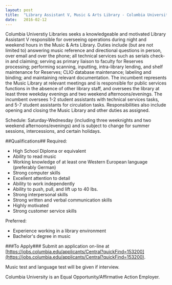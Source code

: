 ```yaml
---
layout: post
title:  "Library Assistant V, Music & Arts Library - Columbia University"
date:   2016-02-12
---
```


Columbia Universtiy Libraries seeks a knowledgeable and motivated Library Assistant V responsible for overseeing operations during night and weekend hours in the Music & Arts Library. Duties include (but are not limited to) answering music reference and directional questions in person, over email and over the phone; all technical services such as serials check-in and claiming; serving as primary liaison to faculty for Reserves processing; performing scanning, inputting, intra-library lending, and shelf maintenance for Reserves; CLIO database maintenance; labeling and binding; and maintaining relevant documentation. The incumbent represents the Music Library at relevant meetings and is responsible for public services functions in the absence of other library staff, and oversees the library at least three weekday evenings and two weekend afternoons/evenings. The incumbent oversees 1-2 student assistants with technical services tasks, and 5-7 student assistants for circulation tasks. Responsibilities also include opening and closing the Music Library and other duties as assigned. 

Schedule: Saturday-Wednesday (including three weeknights and two weekend afternoons/evenings) and is subject to change for summer sessions, intercessions, and certain holidays.

##Qualifications##
Required:
* High School Diploma or equivalent  
* Ability to read music 
* Working knowledge of at least one Western European language (preferably German) 
* Strong computer skills 
* Excellent attention to detail 
* Ability to work independently 
* Ability to push, pull, and lift up to 40 lbs. 
* Strong interpersonal skills 
* Strong written and verbal communication skills 
* Highly motivated 
* Strong customer service skills 

Preferred:
* Experience working in a library environment
* Bachelor's degree in music

###To Apply###
Submit an application on-line at [https://jobs.columbia.edu/applicants/Central?quickFind=153200](https://jobs.columbia.edu/applicants/Central?quickFind=153200).

Music test and language test will be given if interview.  

Columbia University is an Equal Opportunity/Affirmative Action Employer.
